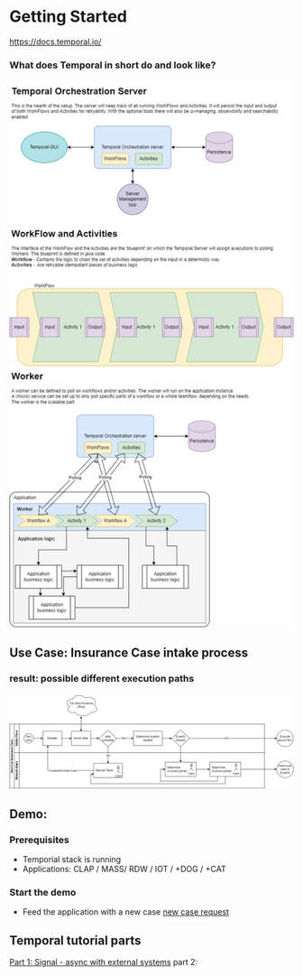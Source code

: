 # Getting Started

https://docs.temporal.io/

### What does Temporal in short do and look like?
![Temporal_introduction.png](docs%2FTemporal_introduction.png)

## Use Case: Insurance Case intake process 
### result: possible different execution paths
![Demo_insurance_case_flow.png](docs%2FDemo_insurance_case_flow.png)

## Demo:
### Prerequisites
- Temporial stack is running
- Applications: CLAP / MASS/ RDW / IOT / +DOG / +CAT 

### Start the demo

- Feed the application with a new case
[new case request](src%2Ftest%2Fresources%2Fdefault-input.http)

## Temporal tutorial parts
[Part 1: Signal - async with external systems](docs%2FPart_1_Signal.md)
part 2: 